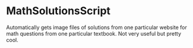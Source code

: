 # MathSolutionsScript
Automatically gets image files of solutions from one particular website for math questions from one particular textbook. Not very useful but pretty cool. 

